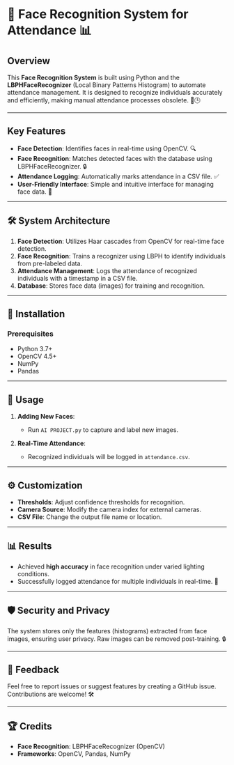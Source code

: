 # 👤 Face Recognition System for Attendance 📊

## Overview
This **Face Recognition System** is built using Python and the **LBPHFaceRecognizer** (Local Binary Patterns Histogram) to automate attendance management. It is designed to recognize individuals accurately and efficiently, making manual attendance processes obsolete. 🏢🕒

---

## Key Features
- **Face Detection**: Identifies faces in real-time using OpenCV. 🔍  
- **Face Recognition**: Matches detected faces with the database using LBPHFaceRecognizer. 🔒  
- **Attendance Logging**: Automatically marks attendance in a CSV file. ✅  
- **User-Friendly Interface**: Simple and intuitive interface for managing face data. 🔄  

---

## 🛠️ System Architecture
1. **Face Detection**: Utilizes Haar cascades from OpenCV for real-time face detection.
2. **Face Recognition**: Trains a recognizer using LBPH to identify individuals from pre-labeled data.
3. **Attendance Management**: Logs the attendance of recognized individuals with a timestamp in a CSV file.
4. **Database**: Stores face data (images) for training and recognition.

---

## 🚀 Installation

### Prerequisites
- Python 3.7+
- OpenCV 4.5+
- NumPy
- Pandas

---

## 🔧 Usage
1. **Adding New Faces**:
   - Run `AI PROJECT.py` to capture and label new images.
   

2. **Real-Time Attendance**:
   - Recognized individuals will be logged in `attendance.csv`.

---

## ⚙️ Customization
- **Thresholds**: Adjust confidence thresholds for recognition.
- **Camera Source**: Modify the camera index for external cameras.
- **CSV File**: Change the output file name or location.

---

## 📊 Results
- Achieved **high accuracy** in face recognition under varied lighting conditions.
- Successfully logged attendance for multiple individuals in real-time. 🚀

---

## 🛡️ Security and Privacy
The system stores only the features (histograms) extracted from face images, ensuring user privacy. Raw images can be removed post-training. 🔒

---

## 💬 Feedback
Feel free to report issues or suggest features by creating a GitHub issue. Contributions are welcome! 🛠️

---

## 🏆 Credits
- **Face Recognition**: LBPHFaceRecognizer (OpenCV)
- **Frameworks**: OpenCV, Pandas, NumPy
